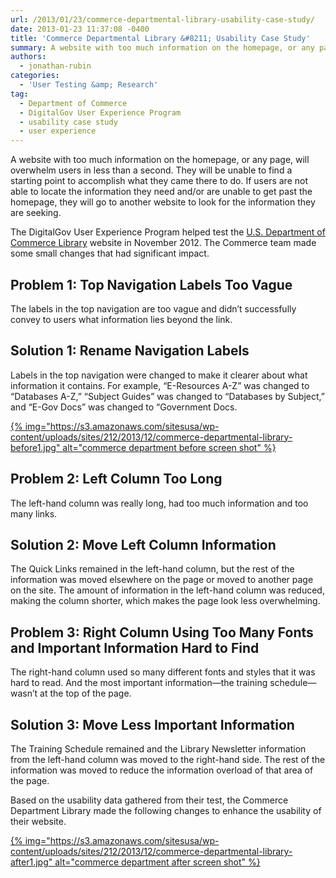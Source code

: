 ```yaml
---
url: /2013/01/23/commerce-departmental-library-usability-case-study/
date: 2013-01-23 11:37:08 -0400
title: 'Commerce Departmental Library &#8211; Usability Case Study'
summary: A website with too much information on the homepage, or any page, will overwhelm users in less than a second. They will be unable to find a starting point to accomplish what they came there to do. If users are not able to locate the information they need and/or are unable to get past the
authors:
  - jonathan-rubin
categories:
  - 'User Testing &amp; Research'
tag:
  - Department of Commerce
  - DigitalGov User Experience Program
  - usability case study
  - user experience
---
```


A website with too much information on the homepage, or any page, will overwhelm users in less than a second. They will be unable to find a starting point to accomplish what they came there to do. If users are not able to locate the information they need and/or are unable to get past the homepage, they will go to another website to look for the information they are seeking.

The DigitalGov User Experience Program helped test the [U.S. Department of Commerce Library](http://library.doc.gov/client/default) website in November 2012. The Commerce team made some small changes that had significant impact.

## Problem 1: Top Navigation Labels Too Vague

The labels in the top navigation are too vague and didn&#8217;t successfully convey to users what information lies beyond the link.

## Solution 1: Rename Navigation Labels

Labels in the top navigation were changed to make it clearer about what information it contains. For example, &#8220;E-Resources A-Z&#8221; was changed to &#8220;Databases A-Z,&#8221; &#8220;Subject Guides&#8221; was changed to &#8220;Databases by Subject,&#8221; and &#8220;E-Gov Docs&#8221; was changed to &#8220;Government Docs.

[{% img="https://s3.amazonaws.com/sitesusa/wp-content/uploads/sites/212/2013/12/commerce-departmental-library-before1.jpg" alt="commerce department before screen shot" %}](https://s3.amazonaws.com/sitesusa/wp-content/uploads/sites/212/2013/12/commerce-departmental-library-before1.jpg)

## Problem 2: Left Column Too Long

The left-hand column was really long, had too much information and too many links.

## Solution 2: Move Left Column Information

The Quick Links remained in the left-hand column, but the rest of the information was moved elsewhere on the page or moved to another page on the site. The amount of information in the left-hand column was reduced, making the column shorter, which makes the page look less overwhelming.

## Problem 3: Right Column Using Too Many Fonts and Important Information Hard to Find

The right-hand column used so many different fonts and styles that it was hard to read. And the most important information—the training schedule—wasn&#8217;t at the top of the page.

## Solution 3: Move Less Important Information

The Training Schedule remained and the Library Newsletter information from the left-hand column was moved to the right-hand side. The rest of the information was moved to reduce the information overload of that area of the page.

Based on the usability data gathered from their test, the Commerce Department Library made the following changes to enhance the usability of their website.

[{% img="https://s3.amazonaws.com/sitesusa/wp-content/uploads/sites/212/2013/12/commerce-departmental-library-after1.jpg" alt="commerce department after screen shot" %}](https://s3.amazonaws.com/sitesusa/wp-content/uploads/sites/212/2013/12/commerce-departmental-library-after1.jpg)

​